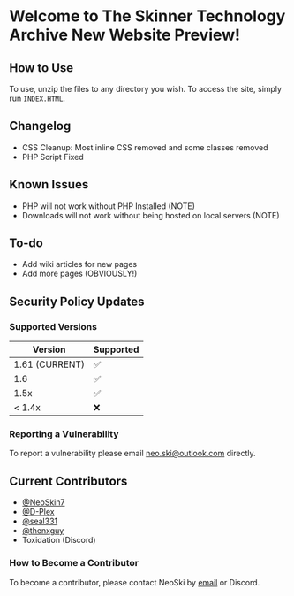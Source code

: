 # Welcome to The Skinner Technology Archive New Website Preview!

## How to Use

To use, unzip the files to any directory you wish.
To access the site, simply run `INDEX.HTML`.

## Changelog

* CSS Cleanup: Most inline CSS removed and some classes removed
* PHP Script Fixed

## Known Issues

* PHP will not work without PHP Installed (NOTE)
* Downloads will not work without being hosted on local servers (NOTE)

## To-do

* Add wiki articles for new pages
* Add more pages (OBVIOUSLY!)

## Security Policy Updates

### Supported Versions

| Version          | Supported          |
| ---------------- | ------------------ |
| 1.61  (CURRENT)  | :white_check_mark: |
| 1.6              | :white_check_mark: |
| 1.5x             | :white_check_mark: |
| < 1.4x           | :x:                |

### Reporting a Vulnerability

To report a vulnerability please email [neo.ski@outlook.com](mailto:neo.ski@outlook.com) directly.


## Current Contributors

* [@NeoSkin7](https://github.com/NeoSkin7/)
* [@D-Plex](https://github.com/D-Plex)
* [@seal331](https://github.com/seal331)
* [@thenxguy](https://github.com/thenxguy)
* Toxidation (Discord)

### How to Become a Contributor

To become a contributor, please contact NeoSki by [email](mailto:neo.ski@outlook.com) or Discord.
